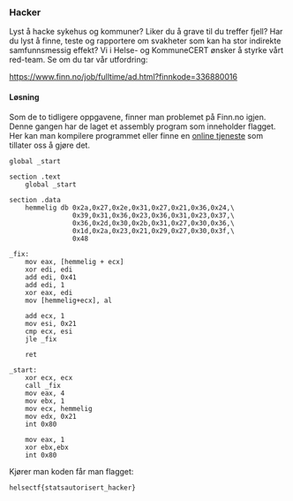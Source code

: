 ### Hacker

Lyst å hacke sykehus og kommuner? Liker du å grave til du treffer fjell? Har du lyst å finne, teste og rapportere om svakheter som kan ha stor indirekte samfunnsmessig effekt? Vi i Helse- og KommuneCERT ønsker å styrke vårt red-team. Se om du tar vår utfordring:

https://www.finn.no/job/fulltime/ad.html?finnkode=336880016

#### Løsning
Som de to tidligere oppgavene, finner man problemet på Finn.no igjen. Denne gangen har de laget et assembly program som inneholder flagget. Her kan man kompilere programmet eller finne en [online tjeneste](https://onecompiler.com/assembly/422qyxzn2) som tillater oss å gjøre det.

```assembly
global _start

section .text
    global _start

section .data
    hemmelig db 0x2a,0x27,0x2e,0x31,0x27,0x21,0x36,0x24,\
                0x39,0x31,0x36,0x23,0x36,0x31,0x23,0x37,\
                0x36,0x2d,0x30,0x2b,0x31,0x27,0x30,0x36,\
                0x1d,0x2a,0x23,0x21,0x29,0x27,0x30,0x3f,\
                0x48

_fix:
    mov eax, [hemmelig + ecx]
    xor edi, edi
    add edi, 0x41
    add edi, 1 
    xor eax, edi
    mov [hemmelig+ecx], al

    add ecx, 1
    mov esi, 0x21
    cmp ecx, esi
    jle _fix

    ret

_start:
    xor ecx, ecx    
    call _fix
    mov eax, 4
    mov ebx, 1
    mov ecx, hemmelig
    mov edx, 0x21
    int 0x80

    mov eax, 1
    xor ebx,ebx
    int 0x80 
```
Kjører man koden får man flagget:

`helsectf{statsautorisert_hacker}`
